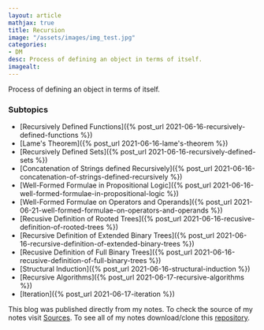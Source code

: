 ```yaml
---
layout: article
mathjax: true
title: Recursion
image: "/assets/images/img_test.jpg"
categories:
- DM
desc: Process of defining an object in terms of itself. 
imagealt: 
---
```


Process of defining an object in terms of itself.

### Subtopics
- [Recursively Defined Functions]({% post_url 2021-06-16-recursively-defined-functions %})
- [Lame's Theorem]({% post_url 2021-06-16-lame's-theorem %})
- [Recursively Defined Sets]({% post_url 2021-06-16-recursively-defined-sets %})
- [Concatenation of Strings defined Recursively]({% post_url 2021-06-16-concatenation-of-strings-defined-recursively %})
- [Well-Formed Formulae in Propositional Logic]({% post_url 2021-06-16-well-formed-formulae-in-propositional-logic %})
- [Well-Formed Formulae on Operators and Operands]({% post_url 2021-06-21-well-formed-formulae-on-operators-and-operands %})
- [Recusive Definition of Rooted Trees]({% post_url 2021-06-16-recusive-definition-of-rooted-trees %})
- [Recursive Definition of Extended Binary Trees]({% post_url 2021-06-16-recursive-definition-of-extended-binary-trees %})
- [Recusive Definition of Full Binary Trees]({% post_url 2021-06-16-recusive-definition-of-full-binary-trees %})
- [Structural Induction]({% post_url 2021-06-16-structural-induction %})
- [Recursive Algorithms]({% post_url 2021-06-17-recursive-algorithms %})
- [Iteration]({% post_url 2021-06-17-iteration %})

This blog was published directly from my notes.
To check the source of my notes visit [Sources](sources.html).
To see all of my notes download/clone this [repository](https://github.com/bovem/CS).